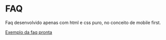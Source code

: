 <h1>FAQ</h1>
<p>Faq desenvolvido apenas com html e css puro, no conceito de mobile first.</p>

[Exemplo da faq pronta](https://user-images.githubusercontent.com/83250290/159775804-f68232ad-080d-4673-a810-6cf776f14fcc.jpg)
